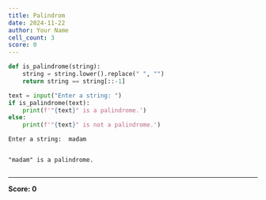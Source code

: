 ```yaml
---
title: Palindrom
date: 2024-11-22
author: Your Name
cell_count: 3
score: 0
---
```


```python
def is_palindrome(string):
    string = string.lower().replace(" ", "")
    return string == string[::-1]
```


```python
text = input("Enter a string: ")
if is_palindrome(text):
    print(f'"{text}" is a palindrome.')
else:
    print(f'"{text}" is not a palindrome.')
```

    Enter a string:  madam


    "madam" is a palindrome.



```python

```


---
**Score: 0**
